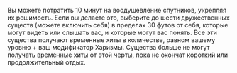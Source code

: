 Вы можете потратить 10 минут на воодушевление спутников, укрепляя их решимость. Если вы делаете это, выберите до шести дружественных существ (можете включить себя) в пределах 30 футов от себя, которые могут видеть или слышать вас, и которые могут вас понять. Все эти существа получают временные хиты в количестве, равном вашему уровню + ваш модификатор Харизмы. Существа больше не могут получать временные хиты от этой черты, пока не окончат короткий или продолжительный отдых.